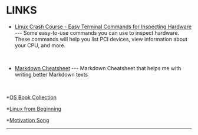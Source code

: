 # LINKS

* [Linux Crash Course - Easy Terminal Commands for Inspecting Hardware](https://youtu.be/oGyJr-iUwt8?si=59V2boc0XfmlFekg) --- 
Some easy-to-use commands you can use to inspect hardware. 
These commands will help you list PCI devices, view information about your CPU, and more.
<br>

* [Markdown Cheatsheet](https://github.com/adam-p/markdown-here/wiki/Markdown-Cheatsheet) --- Markdown Cheatsheet that helps me with writing better Markdown texts
<br>

*[OS Book Collection](https://www.os-book.com/OS10/)
<br>

*[Linux from Beginning](https://youtu.be/wBp0Rb-ZJak)
<br>

*[Motivation Song](https://www.youtube.com/watch?v=dQw4w9WgXcQ&pp=ygUXbmV2ZXIgZ29ubmEgZ2l2ZSB5b3UgdXA%3D)
<br>
<hr>
